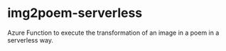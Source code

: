 # img2poem-serverless

Azure Function to execute the transformation of an image in a poem in a serverless way. 
